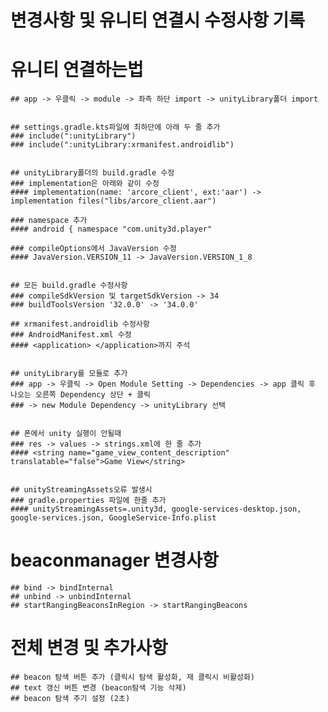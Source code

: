 # 변경사항 및 유니티 연결시 수정사항 기록


# 유니티 연결하는법
    ## app -> 우클릭 -> module -> 좌측 하단 import -> unityLibrary폴더 import
    
    
    ## settings.gradle.kts파일에 최하단에 아래 두 줄 추가
    ### include(":unityLibrary")
    ### include(":unityLibrary:xrmanifest.androidlib")
    
    
    ## unityLibrary폴더의 build.gradle 수정
    ### implementation은 아래와 같이 수정
    #### implementation(name: 'arcore_client', ext:'aar') -> implementation files("libs/arcore_client.aar")
    
    ### namespace 추가
    #### android { namespace "com.unity3d.player"
    
    ### compileOptions에서 JavaVersion 수정 
    #### JavaVersion.VERSION_11 -> JavaVersion.VERSION_1_8
    
    
    ## 모든 build.gradle 수정사항
    ### compileSdkVersion 및 targetSdkVersion -> 34
    ### buildToolsVersion '32.0.0' -> '34.0.0'
    
    ## xrmanifest.androidlib 수정사항
    ### AndroidManifest.xml 수정
    #### <application> </application>까지 주석
    
    
    ## unityLibrary를 모듈로 추가
    ### app -> 우클릭 -> Open Module Setting -> Dependencies -> app 클릭 후 나오는 오른쪽 Dependency 상단 + 클릭
    ### -> new Module Dependency -> unityLibrary 선택 
    
    
    ## 폰에서 unity 실행이 안될때
    ### res -> values -> strings.xml에 한 줄 추가
    #### <string name="game_view_content_description" translatable="false">Game View</string>
    
    
    ## unityStreamingAssets오류 발생시
    ### gradle.properties 파일에 한줄 추가
    #### unityStreamingAssets=.unity3d, google-services-desktop.json, google-services.json, GoogleService-Info.plist


# beaconmanager 변경사항
    ## bind -> bindInternal
    ## unbind -> unbindInternal
    ## startRangingBeaconsInRegion -> startRangingBeacons

# 전체 변경 및 추가사항
    ## beacon 탐색 버튼 추가 (클릭시 탐색 활성화, 재 클릭시 비활성화)
    ## text 갱신 버튼 변경 (beacon탐색 기능 삭제)
    ## beacon 탐색 주기 설정 (2초)